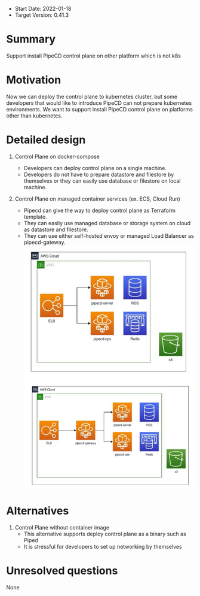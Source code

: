 - Start Date: 2022-01-18
- Target Version: 0.41.3

# Summary

Support install PipeCD control plane on other platform which is not k8s

# Motivation

Now we can deploy the control plane to kubernetes cluster, but some developers that would like to introduce PipeCD can not prepare kubernetes environments. We want to support  install PipeCD control plane on platforms other than kubernetes.

# Detailed design

1. Control Plane on docker-compose
    - Developers can deploy control plane on a single machine.
    - Developers do not have to prepare datastore and filestore by themselves or they can easily use database or filestore on local machine.
    
2. Control Plane on managed container services (ex. ECS, Cloud Run)
    - Pipecd can give the way to deploy control plane as Terraform template.
    - They can easily use managed database or storage system on cloud as datastore and filestore.
    - They can use either self-hosted envoy or managed Load Balancer as pipecd-gateway.
    ![image](assets/control-plane-on-aws-1.jpg)
    ![image](assets/control-plane-on-aws-2.jpg)

# Alternatives

1. Control Plane without container image
    - This alternative supports deploy control plane as a binary such as Piped
    - It is stressful for developers to set up networking by themselves

# Unresolved questions

None